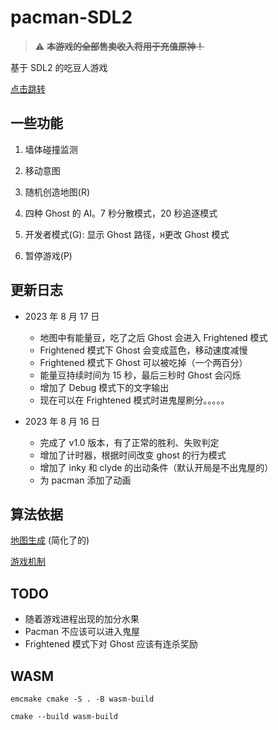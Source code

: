 # pacman-SDL2

> :warning: ~~**本游戏的全部售卖收入将用于充值原神！**~~

基于 SDL2 的吃豆人游戏

[点击跳转](https://cn-shopkeeper.github.io/Projects/Pacman-SDL2/Pacman.html)

## 一些功能

1. 墙体碰撞监测

2. 移动意图

3. 随机创造地图(R)

4. 四种 Ghost 的 AI。7 秒分散模式，20 秒追逐模式

5. 开发者模式(G): 显示 Ghost 路径，`H`更改 Ghost 模式

6. 暂停游戏(P)

## 更新日志

- 2023 年 8 月 17 日

  - 地图中有能量豆，吃了之后 Ghost 会进入 Frightened 模式
  - Frightened 模式下 Ghost 会变成蓝色，移动速度减慢
  - Frightened 模式下 Ghost 可以被吃掉（一个两百分）
  - 能量豆持续时间为 15 秒，最后三秒时 Ghost 会闪烁
  - 增加了 Debug 模式下的文字输出
  - 现在可以在 Frightened 模式时进鬼屋刷分。。。。。

- 2023 年 8 月 16 日
  - 完成了 v1.0 版本，有了正常的胜利、失败判定
  - 增加了计时器，根据时间改变 ghost 的行为模式
  - 增加了 inky 和 clyde 的出动条件（默认开局是不出鬼屋的）
  - 为 pacman 添加了动画

## 算法依据

[地图生成](https://shaunlebron.github.io/pacman-mazegen/) (简化了的)

[游戏机制](https://gameinternals.com/understanding-pac-man-ghost-behavior)

## TODO

- 随着游戏进程出现的加分水果
- Pacman 不应该可以进入鬼屋
- Frightened 模式下对 Ghost 应该有连杀奖励

## WASM

```shell
emcmake cmake -S . -B wasm-build
```

```shell
cmake --build wasm-build
```
